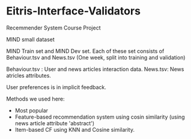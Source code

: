 # Eitris-Interface-Validators
Recemmender System Course Project

MIND small dataset

MIND Train set and MIND Dev set. Each of these set consists of Behaviour.tsv and News.tsv (One week, split into training and validation)

Behaviour.tsv : User and news articles interaction data.
News.tsv: News atricles attributes.

User preferences is in implicit feedback.

Methods we used here:
- Most popular
- Feature-based recommendation system using cosin similarity (using news article attribute 'abstract')
- Item-based CF using KNN and Cosine similarity.
